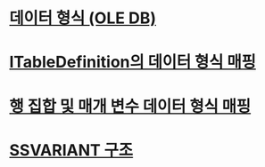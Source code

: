 # [데이터 형식 (OLE DB)](data-types-ole-db.md)
# [ITableDefinition의 데이터 형식 매핑](data-type-mapping-in-itabledefinition.md)
# [행 집합 및 매개 변수 데이터 형식 매핑](data-type-mapping-in-rowsets-and-parameters.md)
# [SSVARIANT 구조](ssvariant-structure.md)
